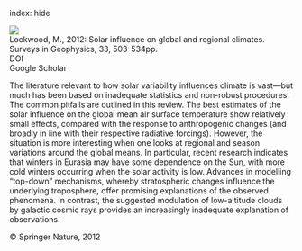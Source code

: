 index: hide

<div class="Citation">
    <div class="Citation-thumb CitationThumb-linked"  data-href="https://doi.org/10.1007/s10712-012-9181-3">
      <img src="https://static.claimspace.cloud/climate-study-static/refs/thumbs/10/Lockwood_2012-thumb.png" />
    </div>

  <div class="Citation-body">
    <div class="Citation-text">Lockwood, M., 2012: Solar influence on global and regional climates. <span class="Article-journal">Surveys in Geophysics, </span><span class="Article-volume">33, </span>503-534pp.</div>
    <div class="Citation-links">
      <div class="CitationLink" data-href="https://doi.org/10.1007/s10712-012-9181-3">
        <div class="CitationLink-icon CitationLink-Doi"></div>
        <div class="CitationLink-text">DOI</div>
      </div>
      <div class="CitationLink" data-href="https://scholar.google.com/scholar?q=10.1007/s10712-012-9181-3">
        <div class="CitationLink-icon CitationLink-Scholar"></div>
        <div class="CitationLink-text">Google Scholar</div>
      </div>
    </div>
  </div>
</div>

The literature relevant to how solar variability influences climate is vast—but much has been based on inadequate statistics and non-robust procedures. The common pitfalls are outlined in this review. The best estimates of the solar influence on the global mean air surface temperature show relatively small effects, compared with the response to anthropogenic changes (and broadly in line with their respective radiative forcings). However, the situation is more interesting when one looks at regional and season variations around the global means. In particular, recent research indicates that winters in Eurasia may have some dependence on the Sun, with more cold winters occurring when the solar activity is low. Advances in modelling “top-down” mechanisms, whereby stratospheric changes influence the underlying troposphere, offer promising explanations of the observed phenomena. In contrast, the suggested modulation of low-altitude clouds by galactic cosmic rays provides an increasingly inadequate explanation of observations.

<div class="Citation-copy">
&copy; Springer Nature, 2012
</div>